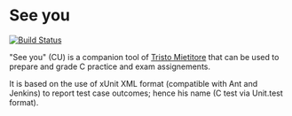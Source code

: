 See you
=======

[![Build Status](https://travis-ci.org/mapio/see-you.png?branch=master)](https://travis-ci.org/mapio/see-you)

"See you" (CU) is a companion tool of [Tristo Mietitore](https://github.com/mapio/tristo-mietitore)
that can be used to prepare and grade C practice and exam assignements.

It is based on the use of xUnit XML format (compatible with Ant and Jenkins)
to report test case outcomes; hence his name (C test via Unit.test format).
